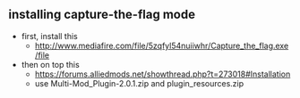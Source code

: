 ## installing capture-the-flag mode


- first, install this
    - http://www.mediafire.com/file/5zqfyl54nuiiwhr/Capture_the_flag.exe/file
- then on top this
    - https://forums.alliedmods.net/showthread.php?t=273018#Installation
    - use Multi-Mod_Plugin-2.0.1.zip and plugin_resources.zip